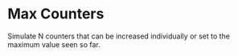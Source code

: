 # Max Counters

Simulate N counters that can be increased individually or set to the maximum value seen so far.
